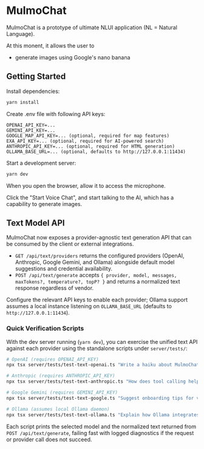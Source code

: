 # MulmoChat

MulmoChat is a prototype of ultimate NLUI application (NL = Natural Language). 

At this monent, it allows the user to
- generate images using Google's nano banana

## Getting Started

Install dependencies:

```sh
yarn install
```

Create .env file with following API keys:

```
OPENAI_API_KEY=...
GEMINI_API_KEY=...
GOOGLE_MAP_API_KEY=... (optional, required for map features)
EXA_API_KEY=... (optional, required for AI-powered search)
ANTHROPIC_API_KEY=... (optional, required for HTML generation)
OLLAMA_BASE_URL=... (optional, defaults to http://127.0.0.1:11434)
```

Start a development server:

```sh
yarn dev
```

When you open the browser, allow it to access the microphone. 

Click the "Start Voice Chat", and start talking to the AI, which has a capability to generate images.

## Text Model API

MulmoChat now exposes a provider-agnostic text generation API that can be consumed by the client or external integrations.

- `GET /api/text/providers` returns the configured providers (OpenAI, Anthropic, Google Gemini, and Ollama) alongside default model suggestions and credential availability.
- `POST /api/text/generate` accepts `{ provider, model, messages, maxTokens?, temperature?, topP? }` and returns a normalized text response regardless of vendor.

Configure the relevant API keys to enable each provider; Ollama support assumes a local instance listening on `OLLAMA_BASE_URL` (defaults to `http://127.0.0.1:11434`).

### Quick Verification Scripts

With the dev server running (`yarn dev`), you can exercise the unified text API against each provider using the standalone scripts under `server/tests/`:

```sh
# OpenAI (requires OPENAI_API_KEY)
npx tsx server/tests/test-text-openai.ts "Write a haiku about MulmoChat"

# Anthropic (requires ANTHROPIC_API_KEY)
npx tsx server/tests/test-text-anthropic.ts "How does tool calling help agents?"

# Google Gemini (requires GEMINI_API_KEY)
npx tsx server/tests/test-text-google.ts "Suggest onboarding tips for voice-first apps"

# Ollama (assumes local Ollama daemon)
npx tsx server/tests/test-text-ollama.ts "Explain how Ollama integrates with MulmoChat"
```

Each script prints the selected model and the normalized text returned from `POST /api/text/generate`, failing fast with logged diagnostics if the request or provider call does not succeed.

